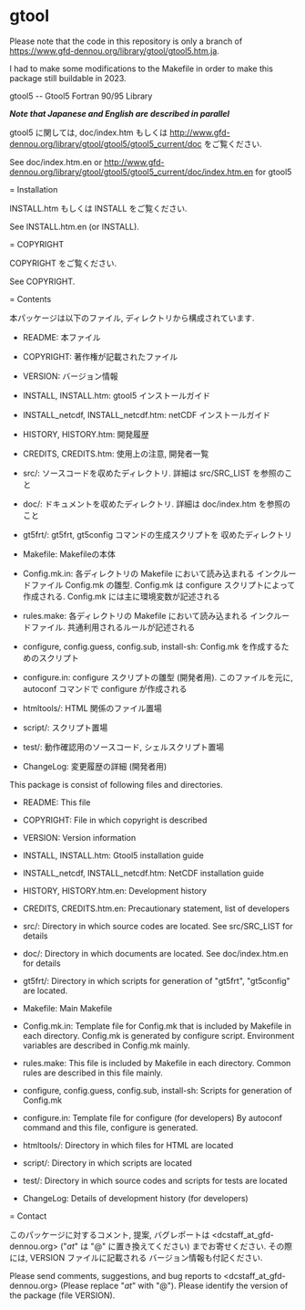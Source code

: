 # gtool

Please note that the code in this repository is only a branch of <https://www.gfd-dennou.org/library/gtool/gtool5.htm.ja>.

I had to make some modifications to the Makefile in order to make this package still buildable in 2023.

gtool5 -- Gtool5 Fortran 90/95 Library

***Note that Japanese and English are described in parallel***

gtool5 に関しては, doc/index.htm もしくは
<http://www.gfd-dennou.org/library/gtool/gtool5/gtool5_current/doc>
をご覧ください.

See doc/index.htm.en or
<http://www.gfd-dennou.org/library/gtool/gtool5/gtool5_current/doc/index.htm.en>
for gtool5

= Installation

INSTALL.htm もしくは INSTALL をご覧ください.

See INSTALL.htm.en (or INSTALL).

= COPYRIGHT

COPYRIGHT をご覧ください.

See COPYRIGHT.

= Contents

本パッケージは以下のファイル, ディレクトリから構成されています.

- README:    本ファイル
- COPYRIGHT: 著作権が記載されたファイル
- VERSION:   バージョン情報
- INSTALL,
    INSTALL.htm:        gtool5 インストールガイド
- INSTALL_netcdf,
    INSTALL_netcdf.htm: netCDF インストールガイド
- HISTORY,
    HISTORY.htm:  開発履歴
- CREDITS,
    CREDITS.htm:  使用上の注意, 開発者一覧

- src/:         ソースコードを収めたディレクトリ.
                      詳細は src/SRC_LIST を参照のこと
- doc/:         ドキュメントを収めたディレクトリ.
                      詳細は doc/index.htm を参照のこと
- gt5frt/:      gt5frt, gt5config コマンドの生成スクリプトを
                      収めたディレクトリ

- Makefile:     Makefileの本体
- Config.mk.in: 各ディレクトリの Makefile において読み込まれる
                      インクルードファイル Config.mk の雛型.
                      Config.mk は configure スクリプトによって作成される.
                      Config.mk には主に環境変数が記述される
- rules.make:   各ディレクトリの Makefile において読み込まれる
                      インクルードファイル.
                      共通利用されるルールが記述される
- configure,
    config.guess,
    config.sub,
    install-sh:   Config.mk を作成するためのスクリプト
- configure.in: configure スクリプトの雛型 (開発者用). このファイルを元に,
                      autoconf コマンドで configure が作成される

- htmltools/:   HTML 関係のファイル置場
- script/:      スクリプト置場
- test/:        動作確認用のソースコード, シェルスクリプト置場

- ChangeLog:    変更履歴の詳細 (開発者用)

This package is consist of following files and directories.

- README:    This file
- COPYRIGHT: File in which copyright is described
- VERSION:   Version information
- INSTALL,
    INSTALL.htm:        Gtool5 installation guide
- INSTALL_netcdf,
    INSTALL_netcdf.htm: NetCDF installation guide
- HISTORY,
    HISTORY.htm.en: Development history
- CREDITS,
    CREDITS.htm.en: Precautionary statement, list of developers

- src/:       Directory in which source codes are located.
                    See src/SRC_LIST for details
- doc/:       Directory in which documents are located.
                    See doc/index.htm.en for details
- gt5frt/:    Directory in which scripts for generation of
                    "gt5frt", "gt5config" are located.

- Makefile:     Main Makefile
- Config.mk.in: Template file for Config.mk that is included
                      by Makefile in each directory.
                      Config.mk is generated by configure script.
                      Environment variables are described in
                      Config.mk mainly.
- rules.make:   This file is included by Makefile in each directory.
                      Common rules are described in this file mainly.
- configure,
    config.guess,
    config.sub,
    install-sh:   Scripts for generation of Config.mk
- configure.in: Template file for configure (for developers)
                      By autoconf command and this file,
                      configure is generated.

- htmltools/:   Directory in which files for HTML are located
- script/:      Directory in which scripts are located
- test/:        Directory in which source codes and scripts for tests are located

- ChangeLog:    Details of development history (for developers)

= Contact

このパッケージに対するコメント, 提案, バグレポートは
<dcstaff_at_gfd-dennou.org> ("*at*" は "@" に置き換えてください)
までお寄せください. その際には, VERSION ファイルに記載される
バージョン情報も付記ください.

Please send comments, suggestions, and bug reports to
<dcstaff_at_gfd-dennou.org> (Please replace "*at*" with "@").
Please identify the version of the package (file VERSION).
